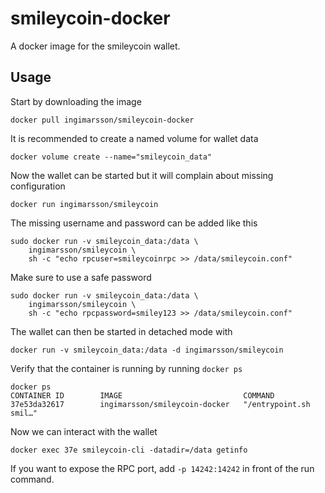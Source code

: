 # smileycoin-docker

A docker image for the smileycoin wallet.

## Usage

Start by downloading the image

    docker pull ingimarsson/smileycoin-docker

It is recommended to create a named volume for wallet data

    docker volume create --name="smileycoin_data"

Now the wallet can be started but it will complain about missing
configuration

    docker run ingimarsson/smileycoin

The missing username and password can be added like this

    sudo docker run -v smileycoin_data:/data \
        ingimarsson/smileycoin \
        sh -c "echo rpcuser=smileycoinrpc >> /data/smileycoin.conf"

Make sure to use a safe password

    sudo docker run -v smileycoin_data:/data \
        ingimarsson/smileycoin \
        sh -c "echo rpcpassword=smiley123 >> /data/smileycoin.conf"

The wallet can then be started in detached mode with

    docker run -v smileycoin_data:/data -d ingimarsson/smileycoin

Verify that the container is running by running `docker ps`

    docker ps
    CONTAINER ID        IMAGE                           COMMAND                
    37e53da32617        ingimarsson/smileycoin-docker   "/entrypoint.sh smil…" 

Now we can interact with the wallet

    docker exec 37e smileycoin-cli -datadir=/data getinfo

If you want to expose the RPC port, add `-p 14242:14242` in front of the run
command.
